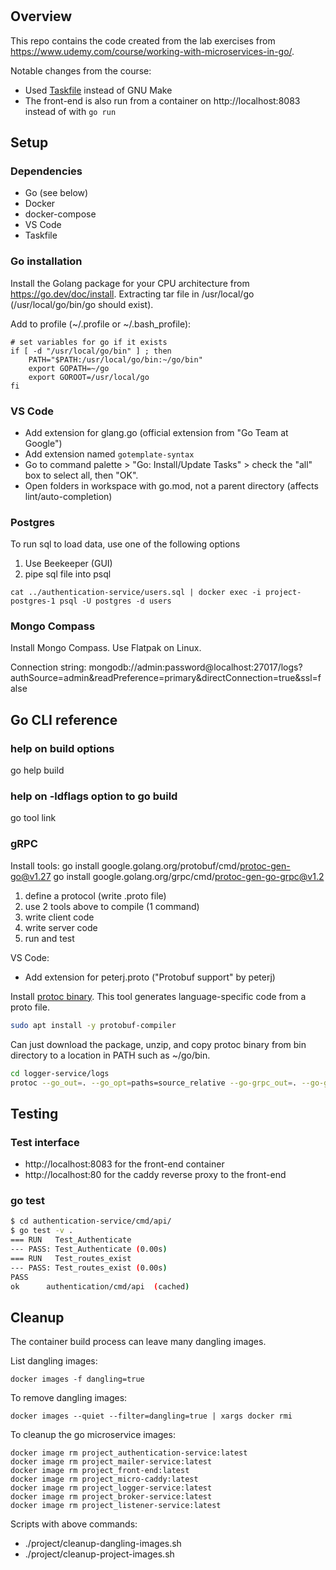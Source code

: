 #

## Overview

This repo contains the code created from the lab exercises from https://www.udemy.com/course/working-with-microservices-in-go/.

Notable changes from the course:
- Used [Taskfile](https://taskfile.dev/) instead of GNU Make
- The front-end is also run from a container on http://localhost:8083 instead of with `go run`

## Setup

### Dependencies

- Go (see below)
- Docker
- docker-compose
- VS Code
- Taskfile

### Go installation

Install the Golang package for your CPU architecture from https://go.dev/doc/install.  Extracting tar file in /usr/local/go (/usr/local/go/bin/go should exist).


Add to profile (~/.profile or ~/.bash_profile):
```
# set variables for go if it exists
if [ -d "/usr/local/go/bin" ] ; then
    PATH="$PATH:/usr/local/go/bin:~/go/bin"
    export GOPATH=~/go
    export GOROOT=/usr/local/go
fi
```

### VS Code

- Add extension for glang.go (official extension from "Go Team at Google")
- Add extension named `gotemplate-syntax`
- Go to command palette > "Go: Install/Update Tasks" > check the "all" box to select all, then "OK".
- Open folders in workspace with go.mod, not a parent directory (affects lint/auto-completion)

### Postgres

To run sql to load data, use one of the following options

1. Use Beekeeper (GUI)
2. pipe sql file into psql

```
cat ../authentication-service/users.sql | docker exec -i project-postgres-1 psql -U postgres -d users
```

### Mongo Compass

Install Mongo Compass.  Use Flatpak on Linux.

Connection string:
mongodb://admin:password@localhost:27017/logs?authSource=admin&readPreference=primary&directConnection=true&ssl=false


## Go CLI reference

### help on build options
go help build

### help on -ldflags option to go build
go tool link

### gRPC

Install tools:
go install google.golang.org/protobuf/cmd/protoc-gen-go@v1.27
go install google.golang.org/grpc/cmd/protoc-gen-go-grpc@v1.2

1. define a protocol (write .proto file)
2. use 2 tools above to compile (1 command)
3. write client code
4. write server code
5. run and test


VS Code:
- Add extension for peterj.proto ("Protobuf support" by peterj)

Install [protoc binary](https://grpc.io/docs/protoc-installation).  This tool generates language-specific code from a proto file.


```bash
sudo apt install -y protobuf-compiler
```
Can just download the package, unzip, and copy protoc binary from bin directory to a location in PATH such as ~/go/bin.

```bash
cd logger-service/logs
protoc --go_out=. --go_opt=paths=source_relative --go-grpc_out=. --go-grpc_opt=paths=source_relative logs.proto
```

## Testing

### Test interface

- http://localhost:8083 for the front-end container
- http://localhost:80 for the caddy reverse proxy to the front-end

### go test

```bash
$ cd authentication-service/cmd/api/
$ go test -v .
=== RUN   Test_Authenticate
--- PASS: Test_Authenticate (0.00s)
=== RUN   Test_routes_exist
--- PASS: Test_routes_exist (0.00s)
PASS
ok  	authentication/cmd/api	(cached)
```

## Cleanup

The container build process can leave many dangling images.

List dangling images:
```
docker images -f dangling=true
```

To remove dangling images:
```
docker images --quiet --filter=dangling=true | xargs docker rmi
```

To cleanup the go microservice images:
```
docker image rm project_authentication-service:latest
docker image rm project_mailer-service:latest
docker image rm project_front-end:latest
docker image rm project_micro-caddy:latest
docker image rm project_logger-service:latest
docker image rm project_broker-service:latest
docker image rm project_listener-service:latest
```

Scripts with above commands:
- ./project/cleanup-dangling-images.sh
- ./project/cleanup-project-images.sh

